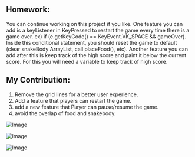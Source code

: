 
## Homework:
You can continue working on this project if you like. One feature you can add is a keyListener in KeyPressed to restart the game every time there is a game over. ex) if (e.getKeyCode() == KeyEvent.VK_SPACE && gameOver). Inside this conditional statement, you should reset the game to default (clear snakeBody ArrayList, call placeFood(), etc). Another feature you can add after this is keep track of the high score and paint it below the current score. For this you will need a variable to keep track of high score.

## My Contribution:
1. Remove the grid lines for a better user experience.
2. Add a feature that players can restart the game.
3. add a new feature that Player can pause/resume the game.
4. avoid the overlap of food and snakebody.

![Image](https://github.com/user-attachments/assets/68ed3fed-ba7b-4b05-9520-565715b86991)

![Image](https://github.com/user-attachments/assets/feb39d7f-2de5-44b8-a4cc-f73ed921e193)

![Image](https://github.com/user-attachments/assets/3492ca12-d1f9-46d9-8571-4e40caeb9437)